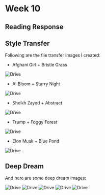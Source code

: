 # Week 10

## Reading Response

## Style Transfer

Following are the file transfer images I created:

- Afghani Girl + Bristle Grass

![Drive](https://github.com/artintelclass/Assignments/blob/master/Responses/AliShazal_Images/out1.png)

- Al Bloom + Starry Night

![Drive](https://github.com/artintelclass/Assignments/blob/master/Responses/AliShazal_Images/out4.png)

- Sheikh Zayed + Abstract

![Drive](https://github.com/artintelclass/Assignments/blob/master/Responses/AliShazal_Images/out5.png)

- Trump + Foggy Forest

![Drive](https://github.com/artintelclass/Assignments/blob/master/Responses/AliShazal_Images/out2.png)

- Elon Musk + Blue Pond

![Drive](https://github.com/artintelclass/Assignments/blob/master/Responses/AliShazal_Images/out3.png)

## Deep Dream

And here are some deep dream images:

![Drive](https://github.com/artintelclass/Assignments/blob/master/Responses/AliShazal_Images/4.jpg_00001.jpg)
![Drive](https://github.com/artintelclass/Assignments/blob/master/Responses/AliShazal_Images/2.jpg_00001.jpg)
![Drive](https://github.com/artintelclass/Assignments/blob/master/Responses/AliShazal_Images/1.jpg_00001.jpg)
![Drive](https://github.com/artintelclass/Assignments/blob/master/Responses/AliShazal_Images/3.jpg_00001.jpg)
![Drive](https://github.com/artintelclass/Assignments/blob/master/Responses/AliShazal_Images/5.jpg_00001.jpg)
